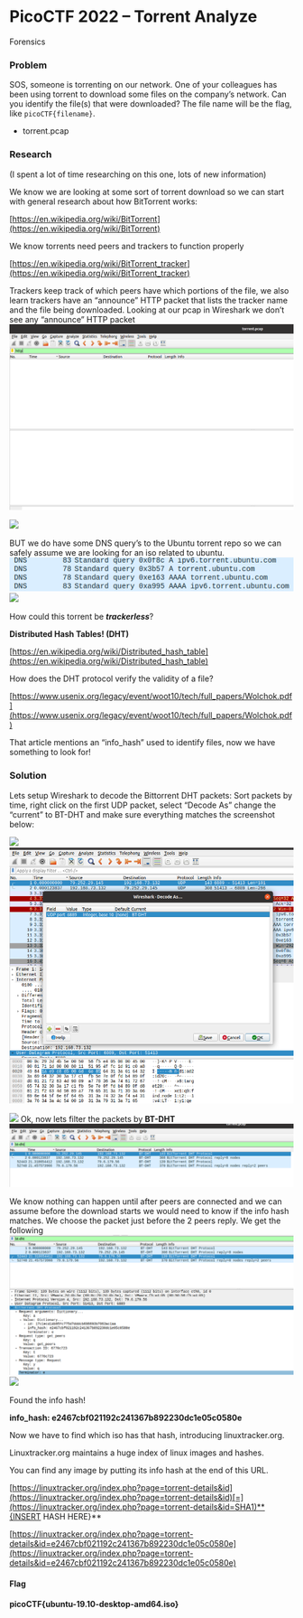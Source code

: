     

# **PicoCTF 2022 – Torrent Analyze**
Forensics


### **Problem**

SOS, someone is torrenting on our network. One of your colleagues has been using torrent to download some files on the company’s network. Can you identify the file(s) that were downloaded? The file name will be the flag, like `picoCTF{filename}`.

- torrent.pcap

### **Research**
(I spent a lot of time researching on this one, lots of new information)

We know we are looking at some sort of torrent download so we can start with general research about how BitTorrent works:

[https://en.wikipedia.org/wiki/BitTorrent](https://en.wikipedia.org/wiki/BitTorrent)

We know torrents need peers and trackers to function properly

[https://en.wikipedia.org/wiki/BitTorrent_tracker](https://en.wikipedia.org/wiki/BitTorrent_tracker)

Trackers keep track of which peers have which portions of the file, we also learn trackers have an “announce” HTTP packet that lists the tracker name and the file being downloaded. Looking at our pcap in Wireshark we don’t see any “announce” HTTP packet
![alt text](../images/torrentAnalyze_http.png)

![](file:///tmp/lu87119d6p3m.tmp/lu87119d6p3v_tmp_97c4e3142befcd7c.png)  

  
BUT we do have some DNS query’s to the Ubuntu torrent repo so we can safely assume we are looking for an iso related to ubuntu.
![alt text](../images/TorrentAnalyze_DNS.png)
![](file:///tmp/lu87119d6p3m.tmp/lu87119d6p3v_tmp_89225f1c91c67a53.png)  

How could this torrent be _**trackerless**_?

**Distributed Hash Tables! (DHT)**

[https://en.wikipedia.org/wiki/Distributed_hash_table](https://en.wikipedia.org/wiki/Distributed_hash_table)

How does the DHT protocol verify the validity of a file?

[https://www.usenix.org/legacy/event/woot10/tech/full_papers/Wolchok.pdf](https://www.usenix.org/legacy/event/woot10/tech/full_papers/Wolchok.pdf)

That article mentions an “info_hash” used to identify files, now we have something to look for!

### **Solution**

Lets setup Wireshark to decode the Bittorrent DHT packets:
Sort packets by time, right click on the first UDP packet, select “Decode As”
change the “current” to BT-DHT and make sure everything matches the screenshot below:

![](file:///tmp/lu87119d6p3m.tmp/lu87119d6p3v_tmp_d49686a219585c1c.png)  
![alt text](../images/torrentAnalyze_decode.png)


    

  

![](file:///tmp/lu87119d6p3m.tmp/lu87119d6p3v_tmp_c105dcf205950359.png) Ok, now lets filter the packets by **BT-DHT**
![alt text](../images/torrentAnalyze_filter.png)
  


We know nothing can happen until after peers are connected and we can assume before the download starts we would need to know if the info hash matches. We choose the packet just before the 2 peers reply. We get the following
![alt text](../images/torrentAnalyz_infohash.png)
![](file:///tmp/lu87119d6p3m.tmp/lu87119d6p3v_tmp_74df824967fe44aa.png)  

Found the info hash!

**info_hash: e2467cbf021192c241367b892230dc1e05c0580e**

Now we have to find which iso has that hash, introducing linuxtracker.org.

Linuxtracker.org maintains a huge index of linux images and hashes.

You can find any image by putting its info hash at the end of this URL.

[https://linuxtracker.org/index.php?page=torrent-details&id](https://linuxtracker.org/index.php?page=torrent-details&id)[=](https://linuxtracker.org/index.php?page=torrent-details&id=SHA1)**{INSERT HASH HERE}**


[https://linuxtracker.org/index.php?page=torrent-details&id=e2467cbf021192c241367b892230dc1e05c0580e](https://linuxtracker.org/index.php?page=torrent-details&id=e2467cbf021192c241367b892230dc1e05c0580e)


#### Flag
**picoCTF{ubuntu-19.10-desktop-amd64.iso}**
